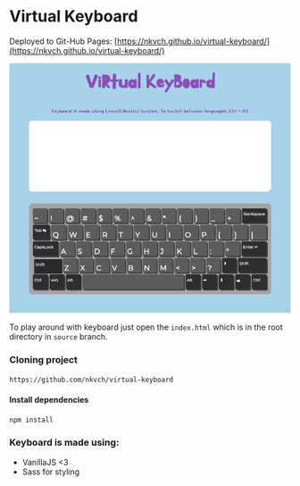 # Virtual Keyboard

Deployed to Git-Hub Pages: [https://nkvch.github.io/virtual-keyboard/](https://nkvch.github.io/virtual-keyboard/)

![](./images/screenshot.png)

To play around with keyboard just open the `index.html` which is in the root directory in `source` branch.

### Cloning project

`https://github.com/nkvch/virtual-keyboard`

#### Install dependencies

`npm install`

### Keyboard is made using:

- VanillaJS <3
- Sass for styling

